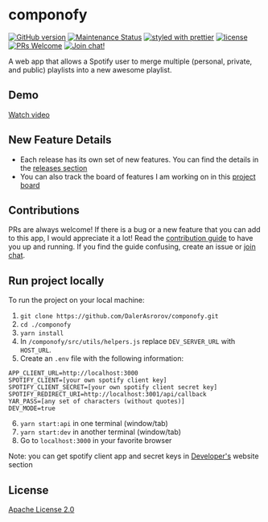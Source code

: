 # componofy

[![GitHub version](https://badge.fury.io/gh/dalerasrorov%2Fcomponofy.svg)](https://badge.fury.io/gh/dalerasrorov%2Fcomponofy)
[![Maintenance Status](https://img.shields.io/badge/status-maintained-brightgreen.svg)](https://github.com/dalerasrorov/componofy/pulse)
[![styled with prettier](https://img.shields.io/badge/styled_with-prettier-ff69b4.svg)](https://github.com/prettier/prettier)
[![license](https://img.shields.io/github/license/dalerasrorov/componofy.svg)](LICENSE)
[![PRs Welcome](https://img.shields.io/badge/PRs-welcome-brightgreen.svg)](http://makeapullrequest.com)
[![Join chat!](https://img.shields.io/badge/%E2%8A%AA%20GITTER%20-JOIN%20CHAT%20%E2%86%92-brightgreen.svg?style=flat)](https://gitter.im/daler-asrorov/componofy)

A web app that allows a Spotify user to merge multiple (personal, private, and public) playlists into a new awesome playlist.

## Demo

[Watch video](https://www.youtube.com/watch?v=lQnvfRADJMQ)

## New Feature Details

* Each release has its own set of new features. You can find the details in
  the [releases section](https://github.com/DalerAsrorov/componofy/releases)
* You can also track the board of features I am working on in this [project board](https://github.com/DalerAsrorov/componofy/projects/7)

## Contributions

PRs are always welcome! If there is a bug or a new feature that you can add to this app,
I would appreciate it a lot! Read the [contribution guide](CONTRIBUTING.md) to have you up and running. If you
find the guide confusing, create an issue or [join chat](https://gitter.im/daler-asrorov/componofy).

## Run project locally

To run the project on your local machine:

1. `git clone https://github.com/DalerAsrorov/componofy.git`
1. `cd ./componofy`
1. `yarn install`
1. In `/componofy/src/utils/helpers.js` replace `DEV_SERVER_URL` with `HOST_URL`.
1. Create an `.env` file with the following information:

```
APP_CLIENT_URL=http://localhost:3000
SPOTIFY_CLIENT=[your own spotify client key]
SPOTIFY_CLIENT_SECRET=[your own spotify client secret key]
SPOTIFY_REDIRECT_URI=http://localhost:3001/api/callback
YAR_PASS=[any set of characters (without quotes)]
DEV_MODE=true
```

6. `yarn start:api` in one terminal (window/tab)
1. `yarn start:dev` in another terminal (window/tab)
1. Go to `localhost:3000` in your favorite browser

Note: you can get spotify client app and secret keys in [Developer's](https://developer.spotify.com/) website section

## License

[Apache License 2.0](LICENSE)
